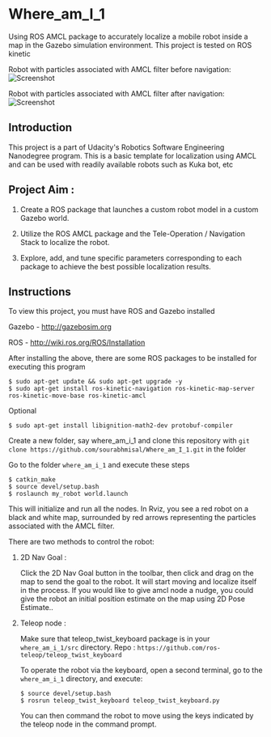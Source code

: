 # Where_am_I_1
Using ROS AMCL package to accurately localize a mobile robot inside a map in the Gazebo simulation environment. This project is tested on ROS kinetic

Robot with particles associated with AMCL filter before navigation:
![Screenshot](img/Robot_localisation_before_amcl.png)

Robot with particles associated with AMCL filter after navigation:
![Screenshot](img/Robot_localisation_after_amcl.png)

## Introduction
This project is a part of Udacity's Robotics Software Engineering Nanodegree program. This is a basic template for localization using AMCL and can be used with readily available robots such as Kuka bot, etc

## Project Aim :
1)  Create a ROS package that launches a custom robot model in a custom Gazebo world.

2)  Utilize the ROS AMCL package and the Tele-Operation / Navigation Stack to localize the robot.

3)  Explore, add, and tune specific parameters corresponding to each package to achieve the best possible localization results.

## Instructions
To view this project, you must have ROS and Gazebo installed

Gazebo - http://gazebosim.org

ROS - http://wiki.ros.org/ROS/Installation

After installing the above, there are some ROS packages to be installed for executing this program

```
$ sudo apt-get update && sudo apt-get upgrade -y
$ sudo apt-get install ros-kinetic-navigation ros-kinetic-map-server ros-kinetic-move-base ros-kinetic-amcl
```
Optional
```
$ sudo apt-get install libignition-math2-dev protobuf-compiler 
```

Create a new folder, say where_am_i_1 and clone this repository with ``` git clone https://github.com/sourabhmisal/Where_am_I_1.git ``` in the folder

Go to the folder ` where_am_i_1 ` and execute these steps

```
$ catkin_make
$ source devel/setup.bash
$ roslaunch my_robot world.launch
```

This will initialize and run all the nodes. In Rviz, you see a red robot on a black and white map, surrounded by red arrows representing the particles associated with the AMCL filter.

There are two methods to control the robot:

1)   2D Nav Goal : 

     Click the 2D Nav Goal button in the toolbar, then click and drag on the map to send the goal to the robot. It will start moving and localize itself in the process. If you would like to give amcl node a nudge, you could give the robot an initial position estimate on the map using 2D Pose Estimate..

2)   Teleop node : 
     
     Make sure that teleop_twist_keyboard package is in your ` where_am_i_1/src ` directory.
     Repo : ` https://github.com/ros-teleop/teleop_twist_keyboard `
     
     To operate the robot via the keyboard, open a second terminal, go to the ` where_am_i_1 ` directory, and execute:
     ```
     $ source devel/setup.bash
     $ rosrun teleop_twist_keyboard teleop_twist_keyboard.py
     
     ```
     You can then command the robot to move using the keys indicated by the teleop node in the command prompt.

